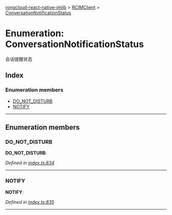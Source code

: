 [rongcloud-react-native-imlib](../README.md) > [RCIMClient](../modules/rcimclient.md) > [ConversationNotificationStatus](../enums/rcimclient.conversationnotificationstatus.md)

# Enumeration: ConversationNotificationStatus

会话提醒状态

## Index

### Enumeration members

* [DO_NOT_DISTURB](rcimclient.conversationnotificationstatus.md#do_not_disturb)
* [NOTIFY](rcimclient.conversationnotificationstatus.md#notify)

---

## Enumeration members

<a id="do_not_disturb"></a>

###  DO_NOT_DISTURB

**DO_NOT_DISTURB**: 

*Defined in [index.ts:834](https://github.com/rongcloud/rongcloud-react-native-imlib/blob/2913ce2/src/index.ts#L834)*

___
<a id="notify"></a>

###  NOTIFY

**NOTIFY**: 

*Defined in [index.ts:835](https://github.com/rongcloud/rongcloud-react-native-imlib/blob/2913ce2/src/index.ts#L835)*

___

